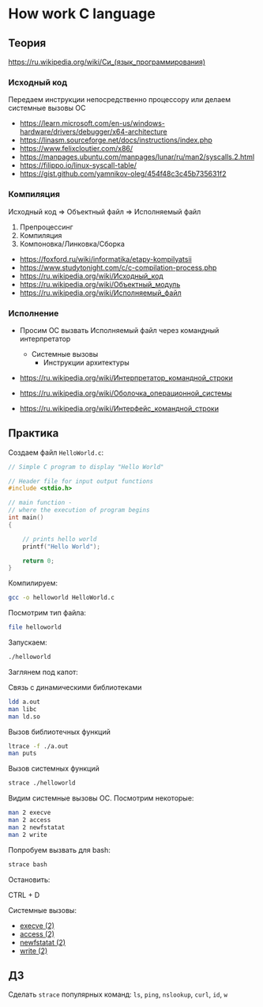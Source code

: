 # How work C language

## Теория

https://ru.wikipedia.org/wiki/Си_(язык_программирования)


### Исходный код

Передаем инструкции непосредственно процессору или делаем системные вызовы ОС

* https://learn.microsoft.com/en-us/windows-hardware/drivers/debugger/x64-architecture
* https://linasm.sourceforge.net/docs/instructions/index.php
* https://www.felixcloutier.com/x86/
* https://manpages.ubuntu.com/manpages/lunar/ru/man2/syscalls.2.html
* https://filippo.io/linux-syscall-table/
* https://gist.github.com/yamnikov-oleg/454f48c3c45b735631f2


### Компиляция

Исходный код => Объектный файл => Исполняемый файл

1. Препроцессинг
2. Компиляция
3. Компоновка/Линковка/Сборка

* https://foxford.ru/wiki/informatika/etapy-kompilyatsii
* https://www.studytonight.com/c/c-compilation-process.php
* https://ru.wikipedia.org/wiki/Исходный_код
* https://ru.wikipedia.org/wiki/Объектный_модуль
* https://ru.wikipedia.org/wiki/Исполняемый_файл


### Исполнение

* Просим ОС вызвать Исполняемый файл через командный интерпретатор
  * Системные вызовы
    * Инструкции архитектуры

* https://ru.wikipedia.org/wiki/Интерпретатор_командной_строки
* https://ru.wikipedia.org/wiki/Оболочка_операционной_системы
* https://ru.wikipedia.org/wiki/Интерфейс_командной_строки


## Практика

Создаем файл `HelloWorld.c`:

```C
// Simple C program to display "Hello World"

// Header file for input output functions
#include <stdio.h>

// main function -
// where the execution of program begins
int main()
{

	// prints hello world
	printf("Hello World");

	return 0;
}

```

Компилируем:

```bash
gcc -o helloworld HelloWorld.c
```

Посмотрим тип файла:

```bash
file helloworld
```

Запускаем:

```bash
./helloworld
```

Заглянем под капот:

Связь с динамическими библиотеками
```bash
ldd a.out
man libc
man ld.so
```

Вызов библиотечных функций
```bash
ltrace -f ./a.out
man puts
```

Вызов системных функций

```bash
strace ./helloworld
```

Видим системные вызовы ОС. Посмотрим некоторые:

```bash
man 2 execve
man 2 access
man 2 newfstatat
man 2 write
```

Попробуем вызвать для bash:

```bash
strace bash
```

Остановить:

CTRL + D

Системные вызовы:
* [execve (2)](https://www.opennet.ru/cgi-bin/opennet/man.cgi?topic=execve&category=2)
* [access (2)](https://www.opennet.ru/man.shtml?topic=access&category=2&russian=0)
* [newfstatat (2)](https://man.archlinux.org/man/newfstatat.2.en)
* [write (2)](https://www.opennet.ru/man.shtml?topic=write&category=2&russian=0)


## ДЗ

Сделать `strace` популярных команд: `ls`, `ping`, `nslookup`, `curl`, `id`, `w`

